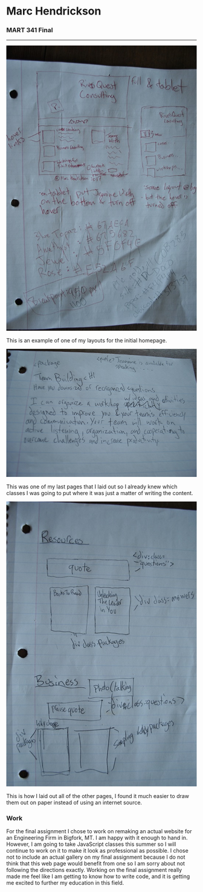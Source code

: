 
# Marc Hendrickson
### MART 341 Final

---
![photo](style/img/home.jpg)

This is an example of one of my layouts for the initial homepage.

![photo](style/img/team-building.jpg)

This was one of my last pages that I laid out so I already knew which classes I was going to put where it was just a matter of writing the content.

![photo](style/img/resources.jpg)

This is how I laid out all of the other pages, I found it much easier to draw them out on paper instead of using an internet source.

### Work

For the final assignment I chose to work on remaking an actual website for an Engineering Firm in Bigfork, MT. I am happy with it enough to hand in. However, I am going to take JavaScript classes this summer so I will continue to work on it to make it look as professional as possible. I chose not to include an actual gallery on my final assignment because I do not think that this web page would benefit from one so I am sorry about not following the directions exactly. Working on the final assignment really made me feel like I am getting to know how to write code, and it is getting me excited to further my education in this field.


 
